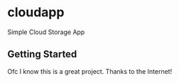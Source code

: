 # cloudapp
Simple Cloud Storage App
## Getting Started
Ofc I know this is a great project. Thanks to the Internet!